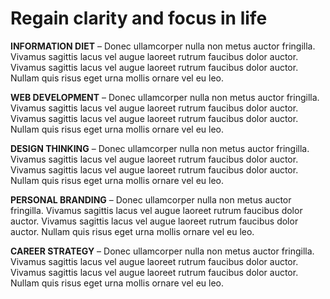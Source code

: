 # Regain clarity and focus in life

**INFORMATION DIET** – Donec ullamcorper nulla non metus auctor fringilla. Vivamus sagittis lacus vel augue laoreet rutrum faucibus dolor auctor. Vivamus sagittis lacus vel augue laoreet rutrum faucibus dolor auctor. Nullam quis risus eget urna mollis ornare vel eu leo.

**WEB DEVELOPMENT** – Donec ullamcorper nulla non metus auctor fringilla. Vivamus sagittis lacus vel augue laoreet rutrum faucibus dolor auctor. Vivamus sagittis lacus vel augue laoreet rutrum faucibus dolor auctor. Nullam quis risus eget urna mollis ornare vel eu leo.

**DESIGN THINKING** – Donec ullamcorper nulla non metus auctor fringilla. Vivamus sagittis lacus vel augue laoreet rutrum faucibus dolor auctor. Vivamus sagittis lacus vel augue laoreet rutrum faucibus dolor auctor. Nullam quis risus eget urna mollis ornare vel eu leo.

**PERSONAL BRANDING** – Donec ullamcorper nulla non metus auctor fringilla. Vivamus sagittis lacus vel augue laoreet rutrum faucibus dolor auctor. Vivamus sagittis lacus vel augue laoreet rutrum faucibus dolor auctor. Nullam quis risus eget urna mollis ornare vel eu leo.

**CAREER STRATEGY** – Donec ullamcorper nulla non metus auctor fringilla. Vivamus sagittis lacus vel augue laoreet rutrum faucibus dolor auctor. Vivamus sagittis lacus vel augue laoreet rutrum faucibus dolor auctor. Nullam quis risus eget urna mollis ornare vel eu leo.







